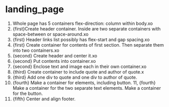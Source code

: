 # landing_page

1. Whole page has 5 containers flex-direction: column within body.xo
2. {first}Create header container. Inside are two separate containers with space-between or space-around.xo
3. {first} Header links list possibly has flex-start and gap spacing.xo
4. {first} Create container for contents of first section. Then separate them into two containers.xo
5. {second} Create header and center it.xo
6. {second} Put contents into container.xo
7. {second} Enclose text and image each in their own container.xo
8. {third} Create container to include quote and author of quote.x
9. {third} Add one div to quote and one div to author of quote.
10. {fourth} Make a container for elements, including button.
11, {fourth} Make a container for the two separate text elements. Make a container for the button.
11. {fifth} Center and align footer.
